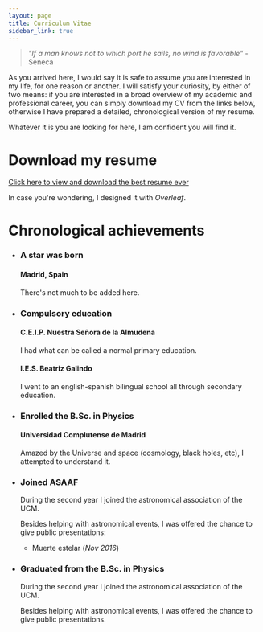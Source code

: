 ```yaml
---
layout: page
title: Curriculum Vitae
sidebar_link: true
---
```



> _"If a man knows not to which port he sails, no wind is favorable"_ - Seneca

As you arrived here, I would say it is safe to assume you are interested in my life, for one reason or another. I will satisfy your curiosity, by either of two means: if you are interested in a broad overview of my academic and professional career, you can simply download my CV from the links below, otherwise I have prepared a detailed, chronological version of my resume. 

Whatever it is you are looking for here, I am confident you will find it. 


# Download my resume

<a href="/files/CV_GCA_data_eng.pdf" target="_blank">Click here to view and download the best resume ever</a>

In case you're wondering, I designed it with _Overleaf_.

# Chronological achievements  

<div id="timeline-content">

  <ul class="timeline">
    <li class="event" data-date="1995">
      <h3>A star was born</h3>
      <h4>Madrid, Spain</h4>
      <p>There's not much to be added here.</p>  
    </li>
    <li class="event" data-date="1995-2013">
      <h3>Compulsory education</h3>
      <h4>C.E.I.P. Nuestra Señora de la Almudena</h4>
      <p>I had what can be called a normal primary education.</p>
      <h4>I.E.S. Beatriz Galindo</h4>
      <p>I went to an english-spanish bilingual school all through secondary education.</p>    
    </li>
    <li class="event" data-date="2013">
      <h3>Enrolled the B.Sc. in Physics</h3>
      <h4>Universidad Complutense de Madrid</h4>
      <p>Amazed by the Universe and space (cosmology, black holes, etc), I attempted to understand it.</p>  
    </li>
    <li class="event" data-date="2014-Now">
      <h3>Joined ASAAF</h3>
      <p>During the second year I joined the astronomical association of the UCM.</p>
      <p>Besides helping with astronomical events, I was offered the chance to give public presentations:</p>
      <ul>
      <li class="subevent"><a>Muerte estelar</a> (<i>Nov 2016</i>)</li>
      </ul>       
    </li>
    <li class="event" data-date="2014">
      <h3>Graduated from the B.Sc. in Physics</h3>
      <p>During the second year I joined the astronomical association of the UCM.</p>
      <p>Besides helping with astronomical events, I was offered the chance to give public presentations.</p> 
    </li>

  </ul>
</div>